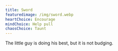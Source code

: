 ```yaml
---
title: Sword
featuredimage: /img/sword.webp
heartChoice: Encourage
mindChoice: Help pull
chaosChoice: Taunt
---
```

The little guy is doing his best, but it is not budging.